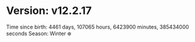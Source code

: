 # Version: v12.2.17
Time since birth: 4461 days, 107065 hours, 6423900 minutes, 385434000 seconds
Season: Winter ❄️
